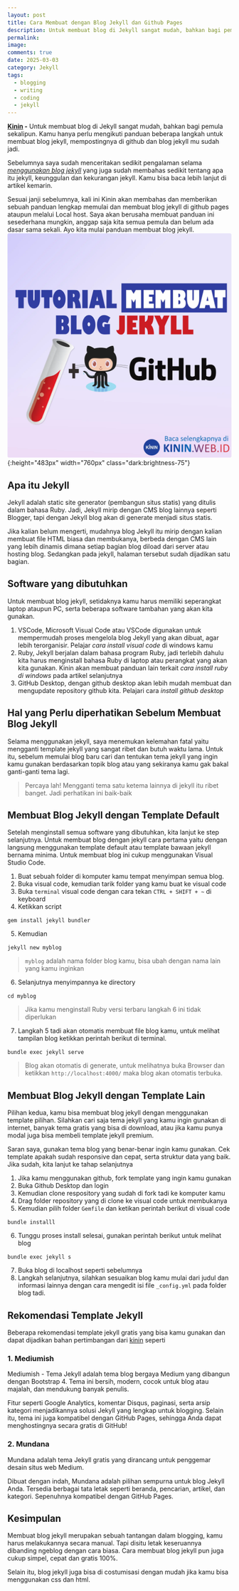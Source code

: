 ```yaml
---
layout: post
title: Cara Membuat dengan Blog Jekyll dan Github Pages
description: Untuk membuat blog di Jekyll sangat mudah, bahkan bagi pemula sekalipun. Kamu hanya perlu mengikuti panduan beberapa langkah untuk membuat blog jekyll, mempostingnya di github dan blog jekyll mu sudah jadi.
permalink: 
image: 
comments: true
date: 2025-03-03
category: Jekyll
tags:
  - blogging
  - writing
  - coding
  - jekyll
---
```

**[Kinin](https://kinin.web.id) -** Untuk membuat blog di Jekyll sangat mudah, bahkan bagi pemula sekalipun. Kamu hanya perlu mengikuti panduan beberapa langkah untuk membuat blog jekyll, mempostingnya di github dan blog jekyll mu sudah jadi. 

Sebelumnya saya sudah menceritakan sedikit pengalaman selama *[menggunakan blog jekyll](https://kinin.web.id/pengalaman-menggunakan-jekyll/)* yang juga sudah membahas sedikit tentang apa itu jekyll, keunggulan dan kekurangan jekyll. Kamu bisa baca lebih lanjut di artikel kemarin.

Sesuai janji sebelumnya, kali ini Kinin akan membahas dan memberikan sebuah panduan lengkap memulai dan membuat blog jekyll di github pages ataupun melalui Local host. Saya akan berusaha membuat panduan ini sesederhana mungkin, anggap saja kita semua pemula dan belum ada dasar sama sekali. Ayo kita mulai panduan membuat blog jekyll.
![membuat blog jekyll](/assets/img/jekyll.webp){:height="483px" width="760px" class="dark:brightness-75"}

## Apa itu Jekyll
Jekyll adalah static site generator (pembangun situs statis) yang ditulis dalam bahasa Ruby. Jadi, Jekyll mirip dengan CMS blog lainnya seperti Blogger, tapi dengan Jekyll blog akan di generate menjadi situs statis.

Jika kalian belum mengerti, mudahnya blog Jekyll itu mirip dengan kalian membuat file HTML biasa dan membukanya, berbeda dengan CMS lain yang lebih dinamis dimana setiap bagian blog diload dari server atau hosting blog. Sedangkan pada jekyll, halaman tersebut sudah dijadikan satu bagian.

## Software yang dibutuhkan
Untuk membuat blog jekyll, setidaknya kamu harus memiliki seperangkat laptop ataupun PC, serta beberapa software tambahan yang akan kita gunakan.
1. VSCode, Microsoft Visual Code atau VSCode digunakan untuk mempermudah proses mengelola blog Jekyll yang akan dibuat, agar lebih terorganisir. Pelajar *cara install visual code* di windows kamu
2. Ruby, Jekyll berjalan dalam bahasa program Ruby, jadi terlebih dahulu kita harus menginstall bahasa Ruby di laptop atau perangkat yang akan kita gunakan. Kinin akan membuat panduan lain terkait *cara install ruby di windows* pada artikel selanjutnya
3. GitHub Desktop, dengan github desktop akan lebih mudah membuat dan mengupdate repository github kita. Pelajari cara *install github desktop* 

## Hal yang Perlu diperhatikan Sebelum Membuat Blog Jekyll
Selama menggunakan jekyll, saya menemukan kelemahan fatal yaitu mengganti template jekyll yang sangat ribet dan butuh waktu lama. Untuk itu, sebelum memulai blog baru cari dan tentukan tema jekyll yang ingin kamu gunakan berdasarkan topik blog atau yang sekiranya kamu gak bakal ganti-ganti tema lagi.

>Percaya lah! Mengganti tema satu ketema lainnya di jekyll itu ribet banget. Jadi perhatikan ini baik-baik

## Membuat Blog Jekyll dengan Template Default
Setelah menginstall semua software yang dibutuhkan, kita lanjut ke step selanjutnya. Untuk membuat blog dengan jekyll cara pertama yaitu dengan langsung menggunakan template default atau template bawaan jekyll bernama minima. Untuk membuat blog ini cukup menggunakan Visual Studio Code.

1. Buat sebuah folder di komputer kamu tempat menyimpan semua blog. 
2. Buka visual code, kemudian tarik folder yang kamu buat ke visual code
3. Buka `terminal` visual code dengan cara tekan `CTRL + SHIFT + ~` di keyboard
4. Ketikkan script
```
gem install jekyll bundler
```
5. Kemudian 
```
jekyll new myblog
```
>`myblog` adalah nama folder blog kamu, bisa ubah dengan nama lain yang kamu inginkan

6. Selanjutnya menyimpannya ke directory
```
cd myblog
```
> Jika kamu menginstall Ruby versi terbaru langkah 6 ini tidak diperlukan

7. Langkah 5 tadi akan otomatis membuat file blog kamu, untuk melihat tampilan blog ketikkan perintah berikut di terminal.
```
bundle exec jekyll serve
```
>Blog akan otomatis di generate, untuk melihatnya buka Browser dan ketikkan `http://localhost:4000/` maka blog akan otomatis terbuka.


## Membuat Blog Jekyll dengan Template Lain
Pilihan kedua, kamu bisa membuat blog jekyll dengan menggunakan template pilihan. Silahkan cari saja tema jekyll yang kamu ingin gunakan di internet, banyak tema gratis yang bisa di download, atau jika kamu punya modal juga bisa membeli template jekyll premium.

Saran saya, gunakan tema blog yang benar-benar ingin kamu gunakan. Cek template apakah sudah responsive dan cepat, serta struktur data yang baik. Jika sudah, kita lanjut ke tahap selanjutnya
1. Jika kamu menggunakan github, fork template yang ingin kamu gunakan
2. Buka Github Desktop dan login
3. Kemudian clone respository yang sudah di fork tadi ke komputer kamu
4. Drag folder repository yang di clone ke visual code untuk membukanya
5. Kemudian pilih folder `Gemfile` dan ketikan perintah berikut di visual code
```
bundle installl
```
6. Tunggu proses install selesai, gunakan perintah berikut untuk melihat blog
```
bundle exec jekyll s
```
7. Buka blog di localhost seperti sebelumnya
8. Langkah selanjutnya, silahkan sesuaikan blog kamu mulai dari judul dan informasi lainnya dengan cara mengedit isi file `_config.yml` pada folder blog tadi.


## Rekomendasi Template Jekyll
Beberapa rekomendasi template jekyll gratis yang bisa kamu gunakan dan dapat dijadikan bahan pertimbangan dari [kinin](https://kinin.web.id) seperti

### 1. Mediumish
Mediumish - Tema Jekyll adalah tema blog bergaya Medium yang dibangun dengan Bootstrap 4. Tema ini bersih, modern, cocok untuk blog atau majalah, dan mendukung banyak penulis.

Fitur seperti Google Analytics, komentar Disqus, paginasi, serta arsip kategori menjadikannya solusi Jekyll yang lengkap untuk blogging. Selain itu, tema ini juga kompatibel dengan GitHub Pages, sehingga Anda dapat menghostingnya secara gratis di GitHub!

### 2. Mundana
Mundana adalah tema Jekyll gratis yang dirancang untuk penggemar desain situs web Medium.

Dibuat dengan indah, Mundana adalah pilihan sempurna untuk blog Jekyll Anda. Tersedia berbagai tata letak seperti beranda, pencarian, artikel, dan kategori. Sepenuhnya kompatibel dengan GitHub Pages.

## Kesimpulan
Membuat blog jekyll merupakan sebuah tantangan dalam blogging, kamu harus melakukannya secara manual. Tapi disitu letak keseruannya dibanding ngeblog dengan cara biasa. Cara membuat blog jekyll pun juga cukup simpel, cepat dan gratis 100%. 

Selain itu, blog jekyll juga bisa di costumisasi dengan mudah jika kamu bisa menggunakan css dan html.